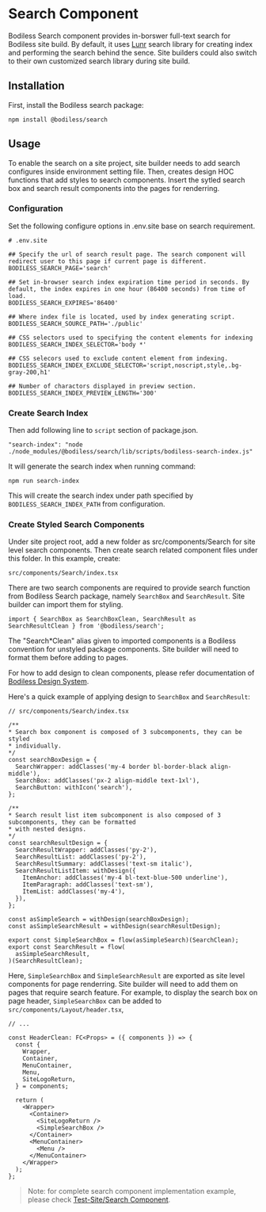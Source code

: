 # Search Component

Bodiless Search component provides in-borswer full-text search for Bodiless site build. By default, it uses [Lunr](https://lunrjs.com/) search library for creating index and performing the search behind the sence. Site builders could also switch to their own customized search library during site build.

## Installation

First, install the Bodiless search package:

```
npm install @bodiless/search
```



## Usage

To enable the search on a site project, site builder needs to add search configures inside environment setting file. Then, creates design HOC functions that add styles to search components. Insert the sytled search box and search result components into the pages for renderring.

### Configuration

Set the following configure options in .env.site base on search requirement.

```
# .env.site

## Specify the url of search result page. The search component will redirect user to this page if current page is different.
BODILESS_SEARCH_PAGE='search'

## Set in-browser search index expiration time period in seconds. By default, the index expires in one hour (86400 seconds) from time of load.
BODILESS_SEARCH_EXPIRES='86400'

## Where index file is located, used by index generating script.
BODILESS_SEARCH_SOURCE_PATH='./public'

## CSS selectors used to specifying the content elements for indexing
BODILESS_SEARCH_INDEX_SELECTOR='body *'

## CSS selecors used to exclude content element from indexing.
BODILESS_SEARCH_INDEX_EXCLUDE_SELECTOR='script,noscript,style,.bg-gray-200,h1'

## Number of charactors displayed in preview section.
BODILESS_SEARCH_INDEX_PREVIEW_LENGTH='300'
```

### Create Search Index

Then add following line to `script` section of package.json. 
```
"search-index": "node ./node_modules/@bodiless/search/lib/scripts/bodiless-search-index.js"
```

It will generate the search index when running command:
```
npm run search-index
```

This will create the search index under path specified by `BODILESS_SEARCH_INDEX_PATH` from configuration.

### Create Styled Search Components

Under site project root, add a new folder as src/components/Search for site level search components. Then create search related component files under this folder. In this example, create:
```
src/components/Search/index.tsx
```

There are two search components are required to provide search function from Bodiless Search package, namely `SearchBox` and `SearchResult`. Site builder can import them for styling.
```
import { SearchBox as SearchBoxClean, SearchResult as SearchResultClean } from '@bodiless/search';
```

The "Search*Clean" alias given to imported components is a Bodiless convention for unstyled package components. Site builder will need to format them before adding to pages.

For how to add design to clean components, please refer documentation of [Bodiless Design System](https://johnsonandjohnson.github.io/Bodiless-JS/#/Design/DesignSystem).

Here's a quick example of applying design to `SearchBox` and `SearchResult`:
```
// src/components/Search/index.tsx

/**
* Search box component is composed of 3 subcomponents, they can be styled 
* individually.
*/ 
const searchBoxDesign = {
  SearchWrapper: addClasses('my-4 border bl-border-black align-middle'),
  SearchBox: addClasses('px-2 align-middle text-1xl'),
  SearchButton: withIcon('search'),
};

/**
* Search result list item subcomponent is also composed of 3 subcomponents, they can be formatted 
* with nested designs.
*/ 
const searchResultDesign = {
  SearchResultWrapper: addClasses('py-2'),
  SearchResultList: addClasses('py-2'),
  SearchResultSummary: addClasses('text-sm italic'),
  SearchResultListItem: withDesign({
    ItemAnchor: addClasses('my-4 bl-text-blue-500 underline'),
    ItemParagraph: addClasses('text-sm'),
    ItemList: addClasses('my-4'),
  }),
};

const asSimpleSearch = withDesign(searchBoxDesign);
const asSimpleSearchResult = withDesign(searchResultDesign);

export const SimpleSearchBox = flow(asSimpleSearch)(SearchClean);
export const SearchResult = flow(
  asSimpleSearchResult,
)(SearchResultClean);

```

Here, `SimpleSearchBox` and `SimpleSearchResult` are exported as site level components for page renderring. Site builder will need to add them on pages that require search feature. For example, to display the search box on page header, `SimpleSearchBox` can be added to `src/components/Layout/header.tsx`,


```
// ...

const HeaderClean: FC<Props> = ({ components }) => {
  const {
    Wrapper,
    Container,
    MenuContainer,
    Menu,
    SiteLogoReturn,
  } = components;

  return (
    <Wrapper>
      <Container>
        <SiteLogoReturn />
        <SimpleSearchBox />
      </Container>
      <MenuContainer>
        <Menu />
      </MenuContainer>
    </Wrapper>
  );
};

```

> Note: for complete search component implementation example, please check [Test-Site/Search Component](https://github.com/johnsonandjohnson/Bodiless-JS/blob/master/examples/test-site/src/components/Search/index.tsx).



